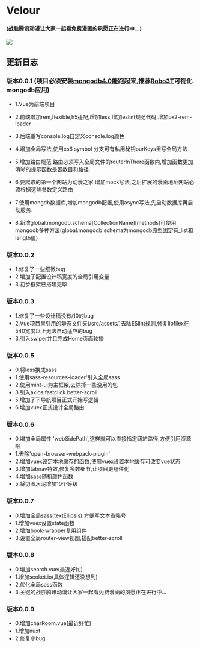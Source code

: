 # Velour
#### (战胜腾讯动漫让大家一起看免费漫画的夙愿正在进行中...)
![](https://github.com/pulessrity/velour/blob/master/assets/logo.jpg?raw=true)
## 更新日志
### 版本0.0.1 (项目必须安装[mongodb4.0](https://www.mongodb.com/download-center?jmp=nav#community)能跑起来,推荐[Robo3T](https://robomongo.org/)可视化mongodb应用)
* 1.Vue为前端项目

* 2.前端增加rem,flexible,h5适配,增加less,增加eslint规范代码,增加px2-rem-loader
* 3.后端重写console.log自定义console.log颜色
* 4.增加全局写法,使用es6 symbol 分支可有私用秘钥ourKeys里写全局方法
* 5.增加路由规范,路由必须写入全局文件的routerInThere函数内,增加函数更加清晰的提示函数是否数目和路径
* 6.要爬取的第一个网站为动漫之家,增加mock写法,之后扩展的漫画地址网站必须根据这些参数定义路由
* 7.使用mongdb数据库,增加mongodb配置,使用async写法,先启动数据库再启动服务.
* 8.新增global.mongodb.schema[CollectionName][methods]可使用mongodb多种方法(global.mongodb.schema为mongodb原型固定有_list和length值)
### 版本0.0.2
* 1.修复了一些细微bug
* 2.增加了配置设计稿宽度的全局引用变量
* 3.初步框架已搭建完毕
### 版本0.0.3
* 1.修复了一些设计稿没有/10的bug
* 2.Vue项目里引用的静态文件夹(/src/assets/)去除ESlint规则,修复libfllex在540宽度以上无法自动适应的bug
* 3.引入swiper并且完成Home页面轮播
### 版本0.0.5
* 0.将less换成sass
* 1.使用sass-resources-loader'引入全局sass
* 2.使用mint-ui为主框架,去除掉一些没用的包
* 3.引入axios,fastclick.better-scroll
* 5.增加了下导航项目正式开始写逻辑
* 6.增加vuex正式设计全局路由
### 版本0.0.6
* 0.增加全局属性 'webSidePath',这样就可以直接指定网站路径,方便引用资源啦
* 1.去除'open-browser-webpack-plugin'
* 2.增加vuex设定本地缓存的函数,使用vuex设置本地缓存可改变vue状态
* 3.增加tabnav特效,修复多数细节,让项目更组件化
* 4.增加sass随机颜色函数
* 5.将切图水泥增加10个等级
### 版本0.0.7
* 0.增加全局sass(textEllipsis).方便写文本省略号
* 1.增加vuex设置state函数
* 2.增加book-wrapper复用组件
* 3.设置全局router-view视图,搭配better-scroll
### 版本0.0.8
* 0.增加search.vue(最近好忙)
* 1.增加scoket.io(具体逻辑还没想到)
* 2.优化全局sass函数
* 3.关键的战胜腾讯动漫让大家一起看免费漫画的夙愿正在进行中...
### 版本0.0.9
* 0.增加charRoom.vue(最近好忙)
* 1.增加nuxt
* 2.修复小bug
